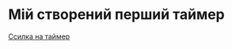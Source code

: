 # Мій створений перший таймер

[Ссилка на таймер](https://yuriybrat.github.io/timer/timer/ "Відкривай швиденько")
